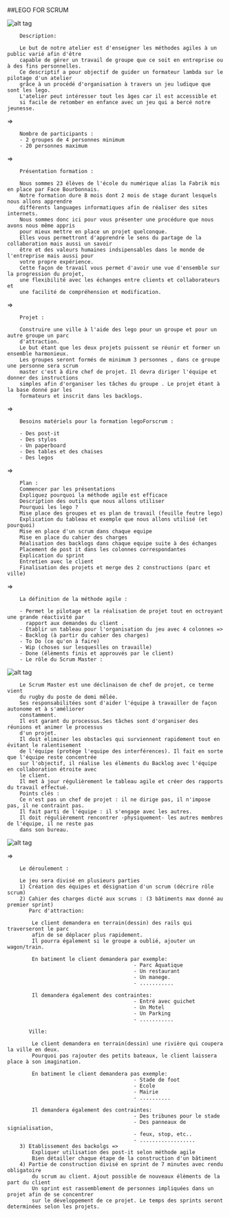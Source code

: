 ##LEGO FOR SCRUM

![alt tag](img/lego.png)



 		Description:

 		Le but de notre atelier est d'enseigner les méthodes agiles à un public varié afin d'être 
 		capable de gérer un travail de groupe que ce soit en entreprise ou à des fins personnelles. 
 		Ce descriptif a pour objectif de guider un formateur lambda sur le pilotage d'un atelier 
 		grâce à un procédé d'organisation à travers un jeu ludique que sont les lego. 
 		L'atelier peut intéresser tout les âges car il est accessible et
 		si facile de retomber en enfance avec un jeu qui a bercé notre jeunesse.

=>

		Nombre de participants :
		- 2 groupes de 4 personnes minimum
		- 20 personnes maximum

=>

		Présentation formation :

		Nous sommes 23 élèves de l'école du numérique alias la Fabrik mis en place par Face Bourbonnais.
		Notre formation dure 8 mois dont 2 mois de stage durant lesquels nous allons apprendre 
		différents languages informatiques afin de réaliser des sites internets.
		Nous sommes donc ici pour vous présenter une procédure que nous avons nous même appris
		pour mieux mettre en place un projet quelconque.
		Elles vous permettront d'apprendre le sens du partage de la collaboration mais aussi un savoir 
		être et des valeurs humaines indsipensables dans le monde de l'entreprise mais aussi pour 
		votre propre expérience.
		Cette façon de travail vous permet d'avoir une vue d'ensemble sur la progression du projet, 
		une flexibilité avec les échanges entre clients et collaborateurs et 
		une facilité de compréhension et modification.

=>
		
		Projet :

		Construire une ville à l'aide des lego pour un groupe et pour un autre groupe un parc 
		d'attraction.
		Le but étant que les deux projets puissent se réunir et former un ensemble harmonieux.
		Les groupes seront formés de minimum 3 personnes , dans ce groupe une personne sera scrum
		master c'est à dire chef de projet. Il devra diriger l'équipe et donner des instructions 
		simples afin d'organiser les tâches du groupe . Le projet étant à la base donné par les 
		formateurs et inscrit dans les backlogs.

=>

		Besoins matériels pour la formation legoForscrum :

 		- Des post-it
 		- Des stylos
 		- Un paperboard
 		- Des tables et des chaises 
 		- Des legos

=>

		Plan : 
    	Commencer par les présentations
    	Expliquez pourquoi la méthode agile est efficace
    	Description des outils que nous allons utiliser
    	Pourquoi les lego ?
    	Mise place des groupes et es plan de travail (feuille feutre lego)
    	Explication du tableau et exemple que nous allons utilisé (et pourquoi)
    	Mise en place d'un scrum dans chaque equipe
    	Mise en place du cahier des charges
    	Réalisation des backlogs dans chaque equipe suite à des échanges
    	Placement de post it dans les colonnes correspondantes
    	Explication du sprint
    	Entretien avec le client 
    	Finalisation des projets et merge des 2 constructions (parc et ville)


=>

		La définition de la méthode agile :

		- Permet le pilotage et la réalisation de projet tout en octroyant une grande réactivité par 
		  rapport aux demandes du client .
		- Établir un tableau pour l'organisation du jeu avec 4 colonnes => 
		- Backlog (à partir du cahier des charges)
		- To Do (ce qu'on à faire)
		- Wip (choses sur lesqueslles on travaille)
		- Done (élèments finis et approuvés par le client)
		- Le rôle du Scrum Master :
![alt tag](img/schema.jpg)


        Le Scrum Master est une déclinaison de chef de projet, ce terme vient
        du rugby du poste de demi mêlée.
        Ses responsabilitées sont d'aider l'équipe à travailler de façon autonome et à s'améliorer 
        constamment. 
        Il est garant du processus.Ses tâches sont d'organiser des réunions et animer le processus 
        d'un projet. 
        Il doit eliminer les obstacles qui surviennent rapidement tout en évitant le ralentisement 
        de l'équipe (protège l'equipe des interférences). Il fait en sorte que l'équipe reste concentrée 
        sur l'objectif, il réalise les élèments du Backlog avec l'équipe en collaboration étroite avec 
        le client. 
        Il met à jour régulièrement le tableau agile et créer des rapports du travail effectué.
		Points clés :
		Ce n'est pas un chef de projet : il ne dirige pas, il n'impose pas, il ne contraint pas.
		Il fait parti de l'équipe : il s'engage avec les autres.
		Il doit régulièrement rencontrer -physiquement- les autres membres de l'équipe, il ne reste pas 
		dans son bureau.

![alt tag](img/scrum.png)

=>

		

		Le déroulement : 

		Le jeu sera divisé en plusieurs parties 
		1) Création des équipes et désignation d'un scrum (décrire rôle scrum)
		2) Cahier des charges dicté aux scrums : (3 bâtiments max donné au premier sprint)
		   Parc d'attraction:

			Le client demandera en terrain(dessin) des rails qui traverseront le parc 
			afin de se déplacer plus rapidement.
			Il pourra également si le groupe a oublié, ajouter un wagon/train.

			En batiment le client demandera par exemple: 
											 - Parc Aquatique
                                             - Un restaurant
                                             - Un manege.
                                             - ...........

			Il demandera également des contraintes:         
											 - Entré avec guichet
                                             - Un Motel
                                             - Un Parking
                                             - ...........
    
		   Ville:

			Le client demandera en terrain(dessin) une rivière qui coupera la ville en deux.
			Pourquoi pas rajouter des petits bateaux, le client laissera place à son imagination.

			En batiment le client demandera pas exemple: 
											 - Stade de foot
                                             - Ecole
                                             - Mairie
                                             - ..........

			Il demandera également des contraintes:      
											 - Des tribunes pour le stade
                                             - Des panneaux de signialisation, 
                                             - feux, stop, etc..
                                             - ..................
		3) Etablissement des backolgs =>
			Expliquer utilisation des post-it selon méthode agile
			Bien détailler chaque étape de la construction d'un bâtiment
		4) Partie de construction divisé en sprint de 7 minutes avec rendu obligatoire
		    du scrum au client. Ajout possible de nouveaux élèments de la part du client 
		    Un sprint est rassemblement de personnes impliquées dans un projet afin de se concentrer 
		    sur le développement de ce projet. Le temps des sprints seront determinées selon les projets.

